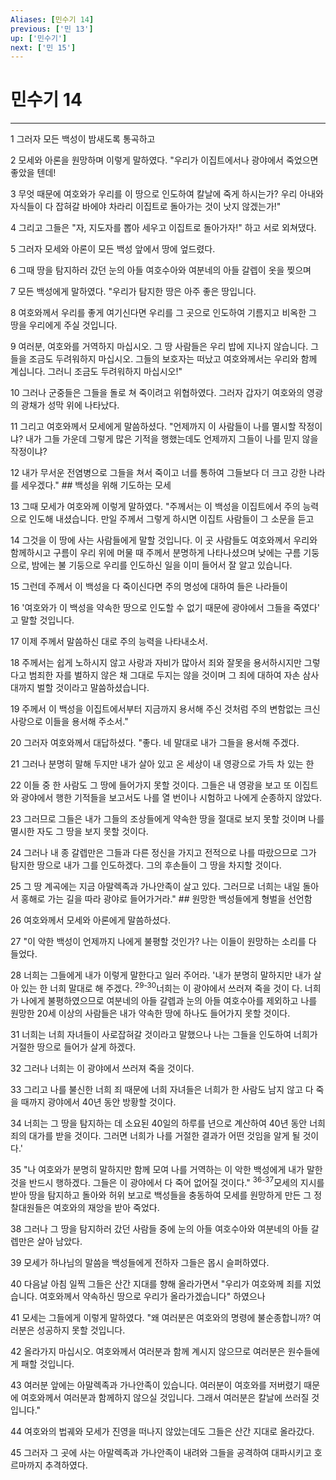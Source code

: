 ```yaml
---
Aliases: [민수기 14]
previous: ['민 13']
up: ['민수기']
next: ['민 15']
---
```

# 민수기 14

***


1 그러자 모든 백성이 밤새도록 통곡하고 

2 모세와 아론을 원망하며 이렇게 말하였다. "우리가 이집트에서나 광야에서 죽었으면 좋았을 텐데! 

3 무엇 때문에 여호와가 우리를 이 땅으로 인도하여 칼날에 죽게 하시는가? 우리 아내와 자식들이 다 잡혀갈 바에야 차라리 이집트로 돌아가는 것이 낫지 않겠는가!" 

4 그리고 그들은 "자, 지도자를 뽑아 세우고 이집트로 돌아가자!" 하고 서로 외쳐댔다. 

5 그러자 모세와 아론이 모든 백성 앞에서 땅에 엎드렸다. 

6 그때 땅을 탐지하러 갔던 눈의 아들 여호수아와 여분네의 아들 갈렙이 옷을 찢으며 

7 모든 백성에게 말하였다. "우리가 탐지한 땅은 아주 좋은 땅입니다. 

8 여호와께서 우리를 좋게 여기신다면 우리를 그 곳으로 인도하여 기름지고 비옥한 그 땅을 우리에게 주실 것입니다. 

9 여러분, 여호와를 거역하지 마십시오. 그 땅 사람들은 우리 밥에 지나지 않습니다. 그들을 조금도 두려워하지 마십시오. 그들의 보호자는 떠났고 여호와께서는 우리와 함께 계십니다. 그러니 조금도 두려워하지 마십시오!" 

10 그러나 군중들은 그들을 돌로 쳐 죽이려고 위협하였다. 그러자 갑자기 여호와의 영광의 광채가 성막 위에 나타났다. 

11 그리고 여호와께서 모세에게 말씀하셨다. "언제까지 이 사람들이 나를 멸시할 작정이냐? 내가 그들 가운데 그렇게 많은 기적을 행했는데도 언제까지 그들이 나를 믿지 않을 작정이냐? 

12 내가 무서운 전염병으로 그들을 쳐서 죽이고 너를 통하여 그들보다 더 크고 강한 나라를 세우겠다." ## 백성을 위해 기도하는 모세 

13 그때 모세가 여호와께 이렇게 말하였다. "주께서는 이 백성을 이집트에서 주의 능력으로 인도해 내셨습니다. 만일 주께서 그렇게 하시면 이집트 사람들이 그 소문을 듣고 

14 그것을 이 땅에 사는 사람들에게 말할 것입니다. 이 곳 사람들도 여호와께서 우리와 함께하시고 구름이 우리 위에 머물 때 주께서 분명하게 나타나셨으며 낮에는 구름 기둥으로, 밤에는 불 기둥으로 우리를 인도하신 일을 이미 들어서 잘 알고 있습니다. 

15 그런데 주께서 이 백성을 다 죽이신다면 주의 명성에 대하여 들은 나라들이 

16 '여호와가 이 백성을 약속한 땅으로 인도할 수 없기 때문에 광야에서 그들을 죽였다' 고 말할 것입니다. 

17 이제 주께서 말씀하신 대로 주의 능력을 나타내소서. 

18 주께서는 쉽게 노하시지 않고 사랑과 자비가 많아서 죄와 잘못을 용서하시지만 그렇다고 범죄한 자를 벌하지 않은 채 그대로 두지는 않을 것이며 그 죄에 대하여 자손 삼사 대까지 벌할 것이라고 말씀하셨습니다. 

19 주께서 이 백성을 이집트에서부터 지금까지 용서해 주신 것처럼 주의 변함없는 크신 사랑으로 이들을 용서해 주소서." 

20 그러자 여호와께서 대답하셨다. "좋다. 네 말대로 내가 그들을 용서해 주겠다. 

21 그러나 분명히 말해 두지만 내가 살아 있고 온 세상이 내 영광으로 가득 차 있는 한 

22 이들 중 한 사람도 그 땅에 들어가지 못할 것이다. 그들은 내 영광을 보고 또 이집트와 광야에서 행한 기적들을 보고서도 나를 열 번이나 시험하고 나에게 순종하지 않았다. 

23 그러므로 그들은 내가 그들의 조상들에게 약속한 땅을 절대로 보지 못할 것이며 나를 멸시한 자도 그 땅을 보지 못할 것이다. 

24 그러나 내 종 갈렙만은 그들과 다른 정신을 가지고 전적으로 나를 따랐으므로 그가 탐지한 땅으로 내가 그를 인도하겠다. 그의 후손들이 그 땅을 차지할 것이다. 

25 그 땅 계곡에는 지금 아말렉족과 가나안족이 살고 있다. 그러므로 너희는 내일 돌아서 홍해로 가는 길을 따라 광야로 들어가거라." ## 원망한 백성들에게 형벌을 선언함 

26 여호와께서 모세와 아론에게 말씀하셨다. 

27 "이 악한 백성이 언제까지 나에게 불평할 것인가? 나는 이들이 원망하는 소리를 다 들었다. 

28 너희는 그들에게 내가 이렇게 말한다고 일러 주어라. '내가 분명히 말하지만 내가 살아 있는 한 너희 말대로 해 주겠다. <sup class="versenum">29-30</sup>너희는 이 광야에서 쓰러져 죽을 것이 다. 너희가 나에게 불평하였으므로 여분네의 아들 갈렙과 눈의 아들 여호수아를 제외하고 나를 원망한 20세 이상의 사람들은 내가 약속한 땅에 하나도 들어가지 못할 것이다. 

31 너희는 너희 자녀들이 사로잡혀갈 것이라고 말했으나 나는 그들을 인도하여 너희가 거절한 땅으로 들어가 살게 하겠다. 

32 그러나 너희는 이 광야에서 쓰러져 죽을 것이다. 

33 그리고 나를 불신한 너희 죄 때문에 너희 자녀들은 너희가 한 사람도 남지 않고 다 죽을 때까지 광야에서 40년 동안 방황할 것이다. 

34 너희는 그 땅을 탐지하는 데 소요된 40일의 하루를 년으로 계산하여 40년 동안 너희 죄의 대가를 받을 것이다. 그러면 너희가 나를 거절한 결과가 어떤 것임을 알게 될 것이다.' 

35 "나 여호와가 분명히 말하지만 함께 모여 나를 거역하는 이 악한 백성에게 내가 말한 것을 반드시 행하겠다. 그들은 이 광야에서 다 죽어 없어질 것이다." <sup class="versenum">36-37</sup>모세의 지시를 받아 땅을 탐지하고 돌아와 허위 보고로 백성들을 충동하여 모세를 원망하게 만든 그 정찰대원들은 여호와의 재앙을 받아 죽었다. 

38 그러나 그 땅을 탐지하러 갔던 사람들 중에 눈의 아들 여호수아와 여분네의 아들 갈렙만은 살아 남았다. 

39 모세가 하나님의 말씀을 백성들에게 전하자 그들은 몹시 슬퍼하였다. 

40 다음날 아침 일찍 그들은 산간 지대를 향해 올라가면서 "우리가 여호와께 죄를 지었습니다. 여호와께서 약속하신 땅으로 우리가 올라가겠습니다" 하였으나 

41 모세는 그들에게 이렇게 말하였다. "왜 여러분은 여호와의 명령에 불순종합니까? 여러분은 성공하지 못할 것입니다. 

42 올라가지 마십시오. 여호와께서 여러분과 함께 계시지 않으므로 여러분은 원수들에게 패할 것입니다. 

43 여러분 앞에는 아말렉족과 가나안족이 있습니다. 여러분이 여호와를 저버렸기 때문에 여호와께서 여러분과 함께하지 않으실 것입니다. 그래서 여러분은 칼날에 쓰러질 것입니다." 

44 여호와의 법궤와 모세가 진영을 떠나지 않았는데도 그들은 산간 지대로 올라갔다. 

45 그러자 그 곳에 사는 아말렉족과 가나안족이 내려와 그들을 공격하여 대파시키고 호르마까지 추격하였다.
